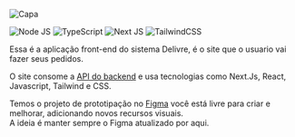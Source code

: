![Capa](https://ik.imagekit.io/claudsondev/delivre/apresenta%C3%A7%C3%A3o/Capa_Front.png?updatedAt=1682391411722)

![Node JS](https://img.shields.io/badge/Node.js-339933?style=for-the-badge&logo=nodedotjs&logoColor=white)
![TypeScript](https://img.shields.io/badge/TypeScript-007ACC?style=for-the-badge&logo=typescript&logoColor=white)
![Next JS](https://img.shields.io/badge/Next-black?style=for-the-badge&logo=next.js&logoColor=white)
![TailwindCSS](https://img.shields.io/badge/tailwindcss-%2338B2AC.svg?style=for-the-badge&logo=tailwind-css&logoColor=white)

Essa é a aplicação front-end do sistema Delivre, é o site que o usuario vai fazer seus pedidos.

O site consome a [API do backend](https://github.com/claudsondouglas/delivre) e usa tecnologias como Next.Js, React, Javascript, Tailwind e CSS.

Temos o projeto de prototipação no [Figma](https://www.figma.com/file/45qbqcWHL5xNqURkJInK3k/Delivre-App?node-id=0%3A1&t=RyJeVXn2PVf5vtn7-1) você está livre para criar e melhorar, adicionando novos recursos visuais.<br/>
A ideia é manter sempre o Figma atualizado por aqui.
